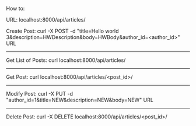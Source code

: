 How to:

   URL: 
	localhost:8000/api/articles/

   Create Post:
	curl -X POST -d "title=Hello world 3&description=HWDescription&body=HWBody&author_id=<author_id>" URL

--------------------------------------------------------------------------

   Get List of Posts:
        curl localhost:8000/api/articles/

--------------------------------------------------------------------------

   Get Post:
	curl localhost:8000/api/articles/<post_id>/

--------------------------------------------------------------------------

   Modify Post:
	curl -X PUT -d "author_id=1&title=NEW&description=NEW&body=NEW" URL

--------------------------------------------------------------------------

   Delete Post:
	curl -X DELETE localhost:8000/api/articles/<post_id>/

